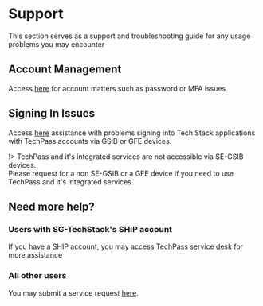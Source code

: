 # Support
This section serves as a support and troubleshooting guide for any usage problems you may encounter

## Account Management
Access [here](support/account) for account matters such as password or MFA issues

## Signing In Issues
Access [here](support/signinissues) assistance with problems signing into Tech Stack applications with TechPass accounts via GSIB or GFE devices.

!>
TechPass and it's integrated services are not accessible via SE-GSIB devices.  
Please request for a non SE-GSIB or a GFE device if you need to use TechPass and it's integrated services.

## Need more help?
### Users with SG-TechStack's SHIP account
If you have a SHIP account, you may access [TechPass service desk](https://gdsjira.ship.gov.sg/servicedesk/customer/portal/17) for more assistance

### All other users
You may submit a service request [here](https://go.gov.sg/techpass-sr).
